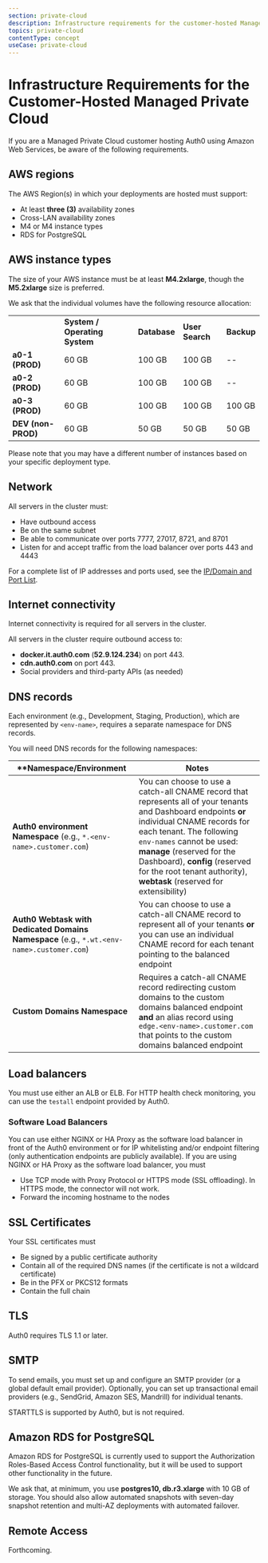 ```yaml
---
section: private-cloud
description: Infrastructure requirements for the customer-hosted Managed Private Cloud
topics: private-cloud
contentType: concept
useCase: private-cloud
---
```

# Infrastructure Requirements for the Customer-Hosted Managed Private Cloud

If you are a Managed Private Cloud customer hosting Auth0 using Amazon Web Services, be aware of the following requirements.

## AWS regions

The AWS Region(s) in which your deployments are hosted must support:

* At least **three (3)** availability zones
* Cross-LAN availability zones
* M4 or M4 instance types
* RDS for PostgreSQL

## AWS instance types

The size of your AWS instance must be at least **M4.2xlarge**, though the **M5.2xlarge** size is preferred.

We ask that the individual volumes have the following resource allocation:

<table class="table">
    <tr>
        <td></td>
        <td><b>System / Operating System<b></td>
        <td><b>Database<b></td>
        <td><b>User Search<b></td>
        <td><b>Backup<b></td>
    </tr>
    <tr>
        <td><b>a0-1 (PROD)<b></td>
        <td>60 GB</td>
        <td>100 GB</td>
        <td>100 GB</td>
        <td>--</td>
    </tr>
    <tr>
        <td><b>a0-2 (PROD)<b></td>
        <td>60 GB</td>
        <td>100 GB</td>
        <td>100 GB</td>
        <td>--</td>
    </tr>
    <tr>
        <td><b>a0-3 (PROD)<b></td>
        <td>60 GB</td>
        <td>100 GB</td>
        <td>100 GB</td>
        <td>100 GB</td>
    </tr>
    <tr>
        <td><b>DEV (non-PROD)<b></td>
        <td>60 GB</td>
        <td>50 GB</td>
        <td>50 GB</td>
        <td>50 GB</td>
    </tr>
</table>

Please note that you may have a different number of instances based on your specific deployment type.

## Network

All servers in the cluster must:

* Have outbound access
* Be on the same subnet
* Be able to communicate over ports 7777, 27017, 8721, and 8701
* Listen for and accept traffic from the load balancer over ports 443 and 4443

For a complete list of IP addresses and ports used, see the [IP/Domain and Port List](/private-cloud/onboarding/managed-private-cloud/ip-domain-port-list).

## Internet connectivity

Internet connectivity is required for all servers in the cluster.

All servers in the cluster require outbound access to:
* **docker.it.auth0.com** (**52.9.124.234**) on port 443.
* **cdn.auth0.com** on port 443.
* Social providers and third-party APIs (as needed)

## DNS records

Each environment (e.g., Development, Staging, Production), which are represented by `<env-name>`, requires a separate namespace for DNS records. 

You will need DNS records for the following namespaces:

| **Namespace/Environment | Notes |
| - | - |
| **Auth0 environment Namespace** (e.g., `*.<env-name>.customer.com`)| You can choose to use a catch-all CNAME record that represents all of your tenants and Dashboard endpoints **or** individual CNAME records for each tenant. The following `env-names` cannot be used: **manage** (reserved for the Dashboard), **config** (reserved for the root tenant authority), **webtask** (reserved for extensibility) |
| **Auth0 Webtask with Dedicated Domains Namespace** (e.g., `*.wt.<env-name>.customer.com`) | You can choose to use a catch-all CNAME record to represent all of your tenants **or** you can use an individual CNAME record for each tenant pointing to the balanced endpoint |
| **Custom Domains Namespace** | Requires a catch-all CNAME record redirecting custom domains to the custom domains balanced endpoint **and** an alias record using `edge.<env-name>.customer.com ` that points to the custom domains balanced endpoint |

## Load balancers

You must use either an ALB or ELB. For HTTP health check monitoring, you can use the `testall` endpoint provided by Auth0.

### Software Load Balancers

You can use either NGINX or HA Proxy as the software load balancer in front of the Auth0 environment or for IP whitelisting and/or endpoint filtering (only authentication endpoints are publicly available). If you are using NGINX or HA Proxy as the software load balancer, you must

* Use TCP mode with Proxy Protocol or HTTPS mode (SSL offloading). In HTTPS mode, the connector will not work.
* Forward the incoming hostname to the nodes

## SSL Certificates

Your SSL certificates must

* Be signed by a public certificate authority
* Contain all of the required DNS names (if the certificate is not a wildcard certificate)
* Be in the PFX or PKCS12 formats
* Contain the full chain

## TLS

Auth0 requires TLS 1.1 or later.

## SMTP

To send emails, you must set up and configure an SMTP provider (or a global default email provider). Optionally, you can set up transactional email providers (e.g., SendGrid, Amazon SES, Mandrill) for individual tenants.

STARTTLS is supported by Auth0, but is not required.

## Amazon RDS for PostgreSQL

Amazon RDS for PostgreSQL is currently used to support the Authorization Roles-Based Access Control functionality, but it will be used to support other functionality in the future.

We ask that, at minimum, you use **postgres10, db.r3.xlarge** with 10 GB of storage. You should also allow automated snapshots with seven-day snapshot retention and multi-AZ deployments with automated failover.

## Remote Access

Forthcoming.